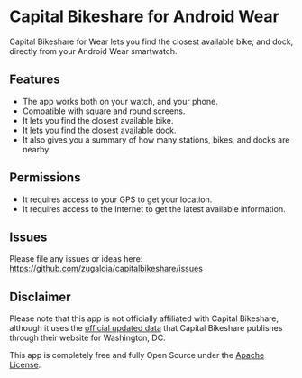 # Capital Bikeshare for Android Wear

Capital Bikeshare for Wear lets you find the closest available bike, and dock, directly from your Android Wear smartwatch.

## Features

* The app works both on your watch, and your phone.
* Compatible with square and round screens.
* It lets you find the closest available bike. 
* It lets you find the closest available dock.
* It also gives you a summary of how many stations, bikes, and docks are nearby.

## Permissions

* It requires access to your GPS to get your location.
* It requires access to the Internet to get the latest available information.

## Issues

Please file any issues or ideas here: https://github.com/zugaldia/capitalbikeshare/issues

## Disclaimer

Please note that this app is not officially affiliated with Capital Bikeshare, although it uses the [official updated data](https://github.com/zugaldia/capitalbikeshare/tree/master/appengine) that Capital Bikeshare publishes through their website for Washington, DC.

This app is completely free and fully Open Source under the [Apache License](https://github.com/zugaldia/capitalbikeshare/blob/master/LICENSE).
